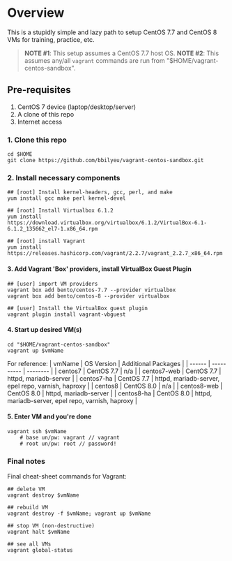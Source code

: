# Overview 
This is a stupidly simple and lazy path to setup CentOS 7.7 and CentOS 8 VMs for training, practice, etc.

> **NOTE #1**: This setup assumes a CentOS 7.7 host OS. 
> **NOTE #2**: This assumes any/all `vagrant` commands are run from "$HOME/vagrant-centos-sandbox".
 
## Pre-requisites 
1. CentOS 7 device (laptop/desktop/server)
2. A clone of this repo
3. Internet access

### 1. Clone this repo
```
cd $HOME
git clone https://github.com/bbilyeu/vagrant-centos-sandbox.git
```

### 2. Install necessary components
```
## [root] Install kernel-headers, gcc, perl, and make
yum install gcc make perl kernel-devel

## [root] Install Virtualbox 6.1.2
yum install https://download.virtualbox.org/virtualbox/6.1.2/VirtualBox-6.1-6.1.2_135662_el7-1.x86_64.rpm

## [root] install Vagrant
yum install https://releases.hashicorp.com/vagrant/2.2.7/vagrant_2.2.7_x86_64.rpm
```

#### 3. Add Vagrant 'Box' providers, install VirtualBox Guest Plugin
```
## [user] import VM providers
vagrant box add bento/centos-7.7 --provider virtualbox
vagrant box add bento/centos-8 --provider virtualbox

## [user] Install the VirtualBox guest plugin
vagrant plugin install vagrant-vbguest
```

#### 4. Start up desired VM(s)
```
cd "$HOME/vagrant-centos-sandbox"
vagrant up $vmName
```
For reference: 
| vmName | OS Version | Additional Packages |
| ------ | ---------- | -------- |
| centos7 | CentOS 7.7 | n/a |
| centos7-web | CentOS 7.7 | httpd, mariadb-server |
| centos7-ha | CentOS 7.7 | httpd, mariadb-server, epel repo, varnish, haproxy |
| centos8 | CentOS 8.0 | n/a |
| centos8-web | CentOS 8.0 | httpd, mariadb-server |
| centos8-ha | CentOS 8.0 | httpd, mariadb-server, epel repo, varnish, haproxy |

#### 5. Enter VM and you're done
```
vagrant ssh $vmName
	# base un/pw: vagrant // vagrant
	# root un/pw: root // password!
```

### Final notes
Final cheat-sheet commands for Vagrant:
```
## delete VM
vagrant destroy $vmName

## rebuild VM
vagrant destroy -f $vmName; vagrant up $vmName

## stop VM (non-destructive)
vagrant halt $vmName

## see all VMs
vagrant global-status
```
